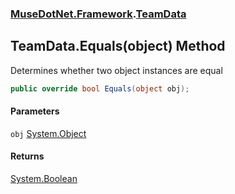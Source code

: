 ### [MuseDotNet.Framework](./MuseDotNet-Framework.md 'MuseDotNet.Framework').[TeamData](./TeamData.md 'MuseDotNet.Framework.TeamData')
## TeamData.Equals(object) Method
Determines whether two object instances are equal  
```csharp
public override bool Equals(object obj);
```
#### Parameters
<a name='MuseDotNet-Framework-TeamData-Equals(object)-obj'></a>
`obj` [System.Object](https://docs.microsoft.com/en-us/dotnet/api/System.Object 'System.Object')  
  
#### Returns
[System.Boolean](https://docs.microsoft.com/en-us/dotnet/api/System.Boolean 'System.Boolean')  
